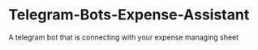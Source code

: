 # Telegram-Bots-Expense-Assistant
A telegram bot that is connecting with your expense managing sheet
